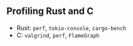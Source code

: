 ## Profiling Rust and C
- Rust: `perf`, `tokio-console`, `cargo-bench`
- C: `valgrind`, `perf`, `FlameGraph`

